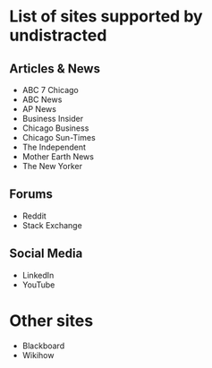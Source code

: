# List of sites supported by undistracted

## Articles & News

- ABC 7 Chicago
- ABC News
- AP News
- Business Insider
- Chicago Business
- Chicago Sun-Times
- The Independent
- Mother Earth News
- The New Yorker

## Forums

- Reddit
- Stack Exchange

## Social Media

- LinkedIn
- YouTube

# Other sites

- Blackboard
- Wikihow
